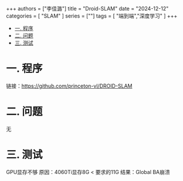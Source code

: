 +++
authors = ["李佳潞"]
title = "Droid-SLAM"
date = "2024-12-12"
categories = [
    "SLAM"
]
series = [""]
tags = [
   "端到端","深度学习"
]
+++


- [一. 程序](#一-程序)
- [二. 问题](#二-问题)
- [三. 测试](#三-测试)

# 一. 程序

链接：<https://github.com/princeton-vl/DROID-SLAM>

# 二. 问题

无

# 三. 测试

   GPU显存不够
   原因：4060Ti显存8G < 要求的11G
   结果：Global BA崩溃
